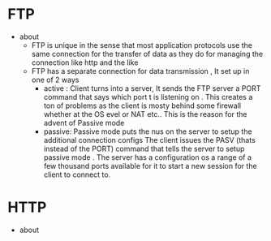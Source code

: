 # FTP
  - about
    - FTP is unique in the sense that most application protocols use the same connection for the transfer of data as they do for managing the connection like http and the like
    - FTP has a separate connection for data transmission , It set up in one of 2 ways
      - active : Client turns into a server, It sends the FTP server a PORT command that says which port t is listening on .
      This creates a ton of problems as the client is mosty behind some firewall whether at the OS evel or NAT etc.. 
      This is the reason for the advent of Passive mode
      - passive: Passive mode puts the nus on the server to setup the additional connection configs
        The client issues the PASV (thats instead of the PORT) command that tells the server to setup passive mode .
        The server has a configuration os a range of a few thousand ports available for it to start a new session for the client to connect to.
# HTTP
  - about
        
      
